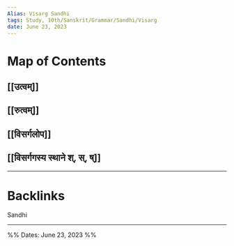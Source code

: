 ```yaml
---
Alias: Visarg Sandhi
tags: Study, 10th/Sanskrit/Grammar/Sandhi/Visarg
date: June 23, 2023
---
```

# Map of Contents
## [[उत्वम्]]
## [[रुत्वम्]]
## [[विसर्गलोप]]
## [[विसर्गगस्य स्थाने श्, स्, ष्]]

---
# Backlinks
Sandhi

---

%%
Dates: June 23, 2023
%%
